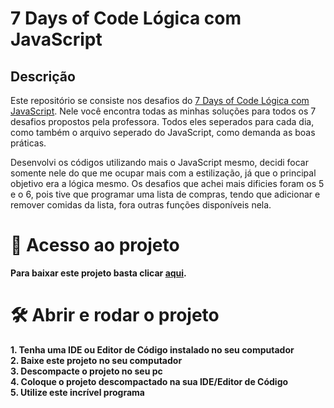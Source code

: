 # 7 Days of Code Lógica com JavaScript 

## Descrição
Este repositório se consiste nos desafios do [7 Days of Code Lógica com JavaScript](https://7daysofcode.io/matricula/logica-programacao). Nele você encontra todas as minhas soluções para todos os 7 desafios propostos pela professora. Todos eles seperados para cada dia, como também o arquivo seperado do JavaScript, como demanda as boas práticas. 

Desenvolvi os códigos utilizando mais o JavaScript mesmo, decidi focar somente nele do que me ocupar mais com a estilização, já que o principal objetivo era a lógica mesmo. Os desafios que achei mais dificies foram os 5 e o 6, pois tive que programar uma lista de compras, tendo que adicionar e remover comidas da lista, fora outras funções disponíveis nela.

# 📁 Acesso ao projeto
**Para baixar este projeto basta clicar [aqui]().**

# 🛠️ Abrir e rodar o projeto

**1. Tenha uma IDE ou Editor de Código instalado no seu computador  
2. Baixe este projeto no seu computador  
3. Descompacte o projeto no seu pc  
4. Coloque o projeto descompactado na sua IDE/Editor de Código  
5. Utilize este incrível programa**
